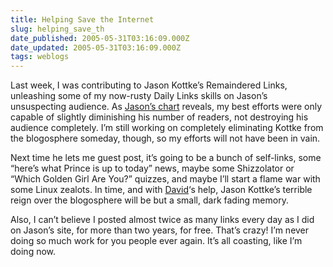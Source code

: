 ```yaml
---
title: Helping Save the Internet
slug: helping_save_th
date_published: 2005-05-31T03:16:09.000Z
date_updated: 2005-05-31T03:16:09.000Z
tags: weblogs
---
```


Last week, I was contributing to Jason Kottke’s Remaindered Links, unleashing some of my now-rusty Daily Links skills on Jason’s unsuspecting audience. As [Jason’s chart](http://kottke.org/) reveals, my best efforts were only capable of slightly diminishing his number of readers, not destroying his audience completely. I’m still working on completely eliminating Kottke from the blogosphere someday, though, so my efforts will not have been in vain.

Next time he lets me guest post, it’s going to be a bunch of self-links, some “here’s what Prince is up to today” news, maybe some Shizzolator or “Which Golden Girl Are You?” quizzes, and maybe I’ll start a flame war with some Linux zealots. In time, and with [David](http://hello.typepad.com)‘s help, Jason Kottke’s terrible reign over the blogosphere will be but a small, dark fading memory.

Also, I can’t believe I posted almost twice as many links every day as I did on Jason’s site, for more than two years, for free. That’s crazy! I’m never doing so much work for you people ever again. It’s all coasting, like I’m doing now.
